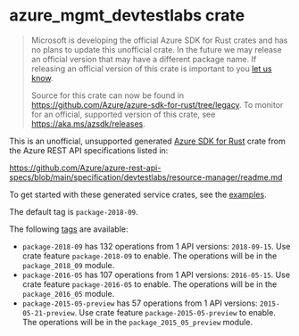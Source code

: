 # azure_mgmt_devtestlabs crate

> Microsoft is developing the official Azure SDK for Rust crates and has no plans to update this unofficial crate.
> In the future we may release an official version that may have a different package name.
> If releasing an official version of this crate is important to you [let us know](https://github.com/Azure/azure-sdk-for-rust/issues/new/choose).
>
> Source for this crate can now be found in <https://github.com/Azure/azure-sdk-for-rust/tree/legacy>.
> To monitor for an official, supported version of this crate, see <https://aka.ms/azsdk/releases>.

This is an unofficial, unsupported generated [Azure SDK for Rust](https://github.com/Azure/azure-sdk-for-rust/tree/legacy) crate from the Azure REST API specifications listed in:

https://github.com/Azure/azure-rest-api-specs/blob/main/specification/devtestlabs/resource-manager/readme.md

To get started with these generated service crates, see the [examples](https://github.com/Azure/azure-sdk-for-rust/blob/legacy/services/README.md#examples).

The default tag is `package-2018-09`.

The following [tags](https://github.com/Azure/azure-sdk-for-rust/blob/legacy/services/tags.md) are available:

- `package-2018-09` has 132 operations from 1 API versions: `2018-09-15`. Use crate feature `package-2018-09` to enable. The operations will be in the `package_2018_09` module.
- `package-2016-05` has 107 operations from 1 API versions: `2016-05-15`. Use crate feature `package-2016-05` to enable. The operations will be in the `package_2016_05` module.
- `package-2015-05-preview` has 57 operations from 1 API versions: `2015-05-21-preview`. Use crate feature `package-2015-05-preview` to enable. The operations will be in the `package_2015_05_preview` module.